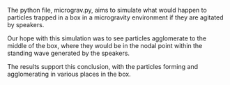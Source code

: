 The python file, micrograv.py, aims to simulate what would happen to particles trapped in a box in a microgravity environment if they are agitated by speakers.

Our hope with this simulation was to see particles agglomerate to the middle of the box, where they would be in the nodal point within the standing wave generated by the speakers. 

The results support this conclusion, with the particles forming and agglomerating in various places in the box.

